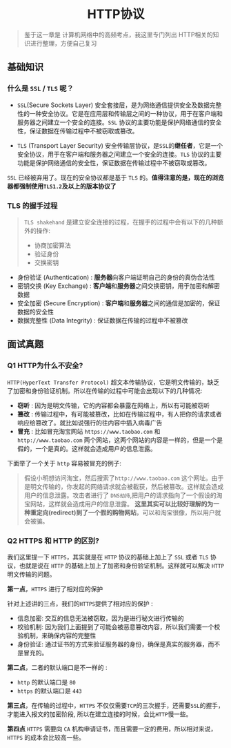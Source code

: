# <center>HTTP协议</center>
> 鉴于这一章是 计算机网络中的高频考点，我这里专门列出 HTTP相关的知识进行整理，方便自己复习

## 基础知识
### 什么是 `SSL` / `TLS` 呢？
- `SSL`(Secure Sockets Layer) 安全套接层，是为网络通信提供安全及数据完整性的一种安全协议。它是在应用层和传输层之间的一种协议，用于在客户端和服务器之间建立一个安全的连接。`SSL` 协议的主要功能是保护网络通信的安全性，保证数据在传输过程中不被窃取或篡改。

- `TLS` (Transport Layer Security) 安全传输层协议，是`SSL`的**继任者**，它是一个安全协议，用于在客户端和服务器之间建立一个安全的连接。`TLS` 协议的主要功能是保护网络通信的安全性，保证数据在传输过程中不被窃取或篡改。

`SSL` 已经被弃用了。现在的安全协议都是基于 `TLS` 的。**值得注意的是，现在的浏览器都强制使用`TLS1.2`及以上的版本协议了**


### TLS 的握手过程
> `TLS shakehand` 是建立安全连接的过程，在握手的过程中会有以下的几种额外的操作:
>
> - 协商加密算法
> - 验证身份
> - 交换密钥


- 身份验证 (Authentication) : **服务器**向客户端证明自己的身份的真伪合法性
- 密钥交换 (Key Exchange) : **客户端**和**服务器**之间交换密钥，用于加密和解密数据
- 安全加密 (Secure Encryption) : **客户端**和**服务器**之间的通信是加密的，保证数据的安全性
- 数据完整性 (Data Integrity) : 保证数据在传输的过程中不被篡改



## 面试真题

### Q1 HTTP为什么不安全?

`HTTP(HyperText Transfer Protocol)` 超文本传输协议，它是明文传输的，缺乏了加密和身份验证机制。所以在传输的过程中可能会出现以下的几种情况:

- **窃听** : 因为是明文传输，它的内容都会暴露在网络上，所以有可能被窃听
- **篡改** : 传输过程中，有可能被篡改，比如在传输过程中，有人把你的请求或者响应给篡改了。就比如说强行的往内容中插入病毒广告
- **冒充** : 比如冒充淘宝网站 `https://www.taobao.com` 和 `http://www.taobao.com` 两个网站，这两个网站的内容是一样的，但是一个是假的，一个是真的。这样就会造成用户的信息泄露。

下面举了一个关于 `http` 容易被冒充的例子:

> 假设小明想访问淘宝，然后搜索了`http://www.taobao.com` 这个网址。由于是明文传输的，你发起的网络请求就会被截获，然后被篡改。这样就会造成用户的信息泄露。攻击者进行了 `DNS劫持`,把用户的请求指向了一个假设的淘宝网站，这样就会造成用户的信息泄露。 **这里其实可以比较好理解的为一种重定向(redirect)到了一个假的购物网站**，可以和淘宝很像，所以用户就会被骗。


### Q2 HTTPS 和 HTTP 的区别?

我们这里提一下 `HTTPS`，其实就是在 `HTTP` 协议的基础上加上了 `SSL` 或者 `TLS` 协议，也就是说在 `HTTP` 的基础上加上了加密和身份验证机制。这样就可以解决 `HTTP` 明文传输的问题。  

**第一点**，`HTTPS` 进行了相对应的保护

针对上述讲的三点，我们的`HTTPS`提供了相对应的保护 :

- 信息加密: 交互的信息无法被窃取，因为是进行秘文进行传输的
- 校验机制: 因为我们上面提到了可能会被恶意篡改内容，所以我们需要一个校验机制，来确保内容的完整性
- 身份验证: 通过证书的方式来验证服务器的身份，确保是真实的服务器，而不是冒充的。



**第二点**，二者的默认端口是不一样的 :

- `http` 的默认端口是 `80`
- `https` 的默认端口是 `443`


**第三点**，在传输的过程中，`HTTPS` 不仅仅需要`TCP`的三次握手，还需要`SSL`的握手，才能进入报文的加密阶段, 所以在建立连接的时候，会比`HTTP`慢一些。

**第四点** `HTTPS` 需要向 `CA` 机构申请证书，而且需要一定的费用，所以相对来说，`HTTPS` 的成本会比较高一些。